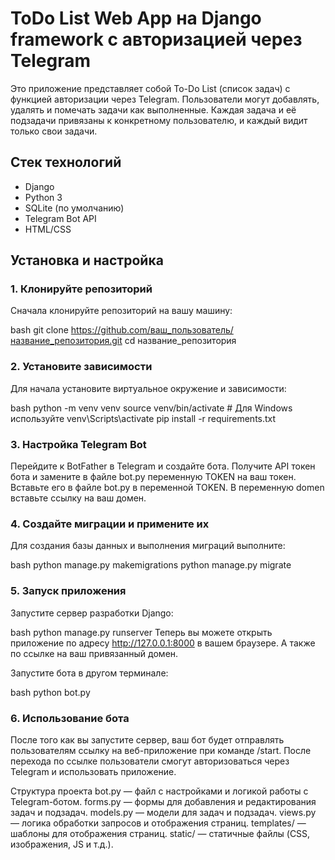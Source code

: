 # ToDo List Web App на Django framework с авторизацией через Telegram

Это приложение представляет собой To-Do List (список задач) с функцией авторизации через Telegram. Пользователи могут добавлять, удалять и помечать задачи как выполненные. Каждая задача и её подзадачи привязаны к конкретному пользователю, и каждый видит только свои задачи.

## Стек технологий

- Django
- Python 3
- SQLite (по умолчанию)
- Telegram Bot API
- HTML/CSS

## Установка и настройка

### 1. Клонируйте репозиторий

Сначала клонируйте репозиторий на вашу машину:

bash
git clone https://github.com/ваш_пользователь/название_репозитория.git
cd название_репозитория

### 2. Установите зависимости
Для начала установите виртуальное окружение и зависимости:

bash
python -m venv venv
source venv/bin/activate  # Для Windows используйте venv\Scripts\activate
pip install -r requirements.txt

### 3. Настройка Telegram Bot

Перейдите к BotFather в Telegram и создайте бота.
Получите API токен бота и замените в файле bot.py переменную TOKEN на ваш токен.
Вставьте его в файле bot.py в переменной TOKEN.
В переменную domen вставьте ссылку на ваш домен.

### 4. Создайте миграции и примените их
Для создания базы данных и выполнения миграций выполните:

bash
python manage.py makemigrations
python manage.py migrate

### 5. Запуск приложения
Запустите сервер разработки Django:

bash
python manage.py runserver
Теперь вы можете открыть приложение по адресу http://127.0.0.1:8000 в вашем браузере.
А также по ссылке на ваш привязанный домен.

Запустите бота в другом терминале:

bash
python bot.py

### 6. Использование бота
После того как вы запустите сервер, ваш бот будет отправлять пользователям ссылку на веб-приложение при команде /start. После перехода по ссылке пользователи смогут авторизоваться через Telegram и использовать приложение.

Структура проекта
bot.py — файл с настройками и логикой работы с Telegram-ботом.
forms.py — формы для добавления и редактирования задач и подзадач.
models.py — модели для задач и подзадач.
views.py — логика обработки запросов и отображения страниц.
templates/ — шаблоны для отображения страниц.
static/ — статичные файлы (CSS, изображения, JS и т.д.).
